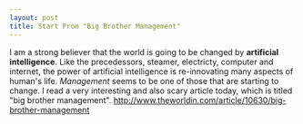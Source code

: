 ```yaml
---
layout: post
title: Start From "Big Brother Management"
---
```

I am a strong believer that the world is going to be changed by **artificial intelligence**.
Like the precedessors, steamer, electricty, computer and internet, the power of artificial intelligence is re-innovating many aspects of human's life.
*Management* seems to be one of those that are starting to change.
I read a very interesting and also scary article today, which is titled "big brother management".
http://www.theworldin.com/article/10630/big-brother-management
